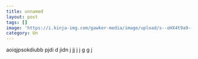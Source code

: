 ```yaml
---
title: unnamed
layout: post
tags: []
image: 'https://i.kinja-img.com/gawker-media/image/upload/s--oHX4t9a9--/c_fill,fl_progressive,g_center,h_180,q_80,w_320/18riqtynl92ebjpg.jpg'
category: Un
---
```

aoiqjpsokdiubb pjdi 
d jidn   j jj  j j            g  g j